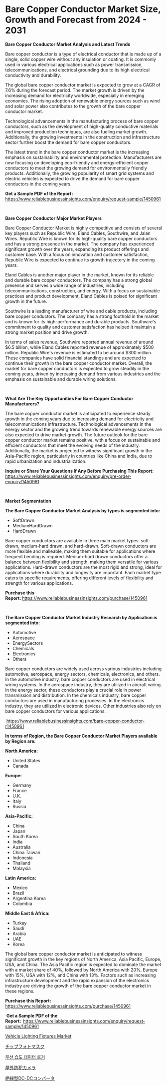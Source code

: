 <p><h1>Bare Copper Conductor Market Size, Growth and Forecast from 2024 - 2031</h1></p><p><strong>Bare Copper Conductor Market Analysis and Latest Trends</strong></p>
<p><p>Bare copper conductor is a type of electrical conductor that is made up of a single, solid copper wire without any insulation or coating. It is commonly used in various electrical applications such as power transmission, telecommunications, and electrical grounding due to its high electrical conductivity and durability.</p><p>The global bare copper conductor market is expected to grow at a CAGR of 7.6% during the forecast period. The market growth is driven by the increasing demand for electricity worldwide, especially in emerging economies. The rising adoption of renewable energy sources such as wind and solar power also contributes to the growth of the bare copper conductor market.</p><p>Technological advancements in the manufacturing process of bare copper conductors, such as the development of high-quality conductive materials and improved production techniques, are also fueling market growth. Additionally, the growing investments in the construction and infrastructure sector further boost the demand for bare copper conductors.</p><p>The latest trend in the bare copper conductor market is the increasing emphasis on sustainability and environmental protection. Manufacturers are now focusing on developing eco-friendly and energy-efficient copper conductors to meet the growing demand for environmentally friendly products. Additionally, the growing popularity of smart grid systems and electric vehicles is expected to drive the demand for bare copper conductors in the coming years.</p></p>
<p><strong>Get a Sample PDF of the Report:&nbsp;</strong> <a href="https://www.reliablebusinessinsights.com/enquiry/request-sample/1450961">https://www.reliablebusinessinsights.com/enquiry/request-sample/1450961</a></p>
<p>&nbsp;</p>
<p><strong>Bare Copper Conductor Major Market Players</strong></p>
<p><p>Bare Copper Conductor Market is highly competitive and consists of several key players such as Republic Wire, Eland Cables, Southwire, and Jalan Wires. Republic Wire is known for its high-quality bare copper conductors and has a strong presence in the market. The company has experienced significant growth over the years, expanding its product offerings and customer base. With a focus on innovation and customer satisfaction, Republic Wire is expected to continue its growth trajectory in the coming years.</p><p>Eland Cables is another major player in the market, known for its reliable and durable bare copper conductors. The company has a strong global presence and serves a wide range of industries, including telecommunications, construction, and energy. With a focus on sustainable practices and product development, Eland Cables is poised for significant growth in the future.</p><p>Southwire is a leading manufacturer of wire and cable products, including bare copper conductors. The company has a strong foothold in the market and is known for its high-performance and durable products. Southwire's commitment to quality and customer satisfaction has helped it maintain a strong market position and drive growth.</p><p>In terms of sales revenue, Southwire reported annual revenue of around $6.5 billion, while Eland Cables reported revenue of approximately $500 million. Republic Wire's revenue is estimated to be around $300 million. These companies have solid financial standings and are expected to continue their growth in the bare copper conductor market. Overall, the market for bare copper conductors is expected to grow steadily in the coming years, driven by increasing demand from various industries and the emphasis on sustainable and durable wiring solutions.</p></p>
<p>&nbsp;</p>
<p><strong>What Are The Key Opportunities For Bare Copper Conductor Manufacturers?</strong></p>
<p><p>The bare copper conductor market is anticipated to experience steady growth in the coming years due to increasing demand for electricity and telecommunications infrastructure. Technological advancements in the energy sector and the growing trend towards renewable energy sources are also expected to drive market growth. The future outlook for the bare copper conductor market remains positive, with a focus on sustainable and efficient conductors that meet the evolving needs of the industry. Additionally, the market is projected to witness significant growth in the Asia-Pacific region, particularly in countries like China and India, due to rapid urbanization and industrialization.</p></p>
<p><strong>Inquire or Share Your Questions If Any Before Purchasing This Report:</strong> <a href="https://www.reliablebusinessinsights.com/enquiry/pre-order-enquiry/1450961">https://www.reliablebusinessinsights.com/enquiry/pre-order-enquiry/1450961</a></p>
<p>&nbsp;</p>
<p><strong>Market Segmentation</strong></p>
<p><strong>The Bare Copper Conductor Market Analysis by types is segmented into:</strong></p>
<p><ul><li>SoftDrawn</li><li>MediumHardDrawn</li><li>HardDrawn</li></ul></p>
<p><p>Bare copper conductors are available in three main market types: soft-drawn, medium-hard drawn, and hard-drawn. Soft-drawn conductors are more flexible and malleable, making them suitable for applications where frequent bending is required. Medium-hard drawn conductors offer a balance between flexibility and strength, making them versatile for various applications. Hard-drawn conductors are the most rigid and strong, ideal for applications where durability and longevity are important. Each market type caters to specific requirements, offering different levels of flexibility and strength for various applications.</p></p>
<p><strong>Purchase this Report:&nbsp;</strong><a href="https://www.reliablebusinessinsights.com/purchase/1450961">https://www.reliablebusinessinsights.com/purchase/1450961</a></p>
<p>&nbsp;</p>
<p><strong>The Bare Copper Conductor Market Industry Research by Application is segmented into:</strong></p>
<p><ul><li>Automotive</li><li>Aerospace</li><li>EnergySectors</li><li>Chemicals</li><li>Electronics</li><li>Others</li></ul></p>
<p><p>Bare copper conductors are widely used across various industries including automotive, aerospace, energy sectors, chemicals, electronics, and others. In the automotive industry, bare copper conductors are used in electrical wiring systems. In the aerospace industry, they are utilized in aircraft wiring. In the energy sector, these conductors play a crucial role in power transmission and distribution. In the chemicals industry, bare copper conductors are used in manufacturing processes. In the electronics industry, they are utilized in electronic devices. Other industries also rely on bare copper conductors for various applications.</p></p>
<p><a href="https://www.reliablebusinessinsights.com/bare-copper-conductor-r1450961">&nbsp;https://www.reliablebusinessinsights.com/bare-copper-conductor-r1450961</a></p>
<p><strong>In terms of Region, the Bare Copper Conductor Market Players available by Region are:</strong></p>
<p>
    <p> <strong> North America: </strong>
        <ul>
            <li>United States</li>
            <li>Canada</li>
        </ul>
        </p> 
    <p> <strong> Europe: </strong>
        <ul>
            <li>Germany</li>
            <li>France</li>
            <li>U.K.</li>
            <li>Italy</li>
            <li>Russia</li>
        </ul>
        </p> 
    <p> <strong> Asia-Pacific: </strong>
        <ul>
            <li>China</li>
            <li>Japan</li>
            <li>South Korea</li>
            <li>India</li>
            <li>Australia</li>
            <li>China Taiwan</li>
            <li>Indonesia</li>
            <li>Thailand</li>
            <li>Malaysia</li>
        </ul>
        </p> 
    <p> <strong> Latin America: </strong>
        <ul>
            <li>Mexico</li>
            <li>Brazil</li>
            <li>Argentina Korea</li>
            <li>Colombia</li>
        </ul>
        </p> 
    <p> <strong> Middle East & Africa: </strong>
        <ul>
            <li>Turkey</li>
            <li>Saudi</li>
            <li>Arabia</li>
            <li>UAE</li>
            <li>Korea</li>
        </ul>
    </p>
    </p>
<p><p>The global bare copper conductor market is anticipated to witness significant growth in the key regions of North America, Asia Pacific, Europe, USA, and China. The Asia Pacific region is expected to dominate the market with a market share of 40%, followed by North America with 20%, Europe with 15%, USA with 12%, and China with 13%. Factors such as increasing infrastructure development and the rapid expansion of the electronics industry are driving the growth of the bare copper conductor market in these regions.</p></p>
<p><strong>Purchase this Report: </strong><a href="https://www.reliablebusinessinsights.com/purchase/1450961">https://www.reliablebusinessinsights.com/purchase/1450961</a></p>
<p>&nbsp;<strong>Get a Sample PDF of the Report:&nbsp;&nbsp;</strong><a href="https://www.reliablebusinessinsights.com/enquiry/request-sample/1450961">https://www.reliablebusinessinsights.com/enquiry/request-sample/1450961</a></p>
<p><strong></strong></p>
<p><p><a href="https://github.com/Whitneyboyettebo9kiw7yr13/Market-Research-Report-List-3/blob/main/vehicle-lighting-fixtures-market.md">Vehicle Lighting Fixtures Market</a></p><p><a href="https://medium.com/@claudehintz/%E3%83%81%E3%83%83%E3%83%97%E3%83%95%E3%82%A9%E3%83%88%E3%83%9E%E3%82%B9%E3%82%AF%E5%B8%82%E5%A0%B4%E3%81%AE%E4%BA%88%E6%B8%AC-%E5%B8%82%E5%A0%B4%E3%83%88%E3%83%AC%E3%83%B3%E3%83%89-%E3%81%9D%E3%81%97%E3%81%A6%E5%BD%B1%E9%9F%BF%E5%88%86%E6%9E%90-2024%E5%B9%B4-2031%E5%B9%B4-527de685ad91">チップフォトマスク</a></p><p><a href="https://github.com/msujons1512/Market-Research-Report-List-1/blob/main/9796262117477.md">무선 습도 데이터 로거</a></p><p><a href="https://medium.com/@alexandrakristinadresen/%E5%B1%8B%E5%A4%96%E3%82%BB%E3%82%AD%E3%83%A5%E3%83%AA%E3%83%86%E3%82%A3%E3%82%AB%E3%83%A1%E3%83%A9%E3%81%AE%E5%B8%82%E5%A0%B4%E8%AA%BF%E6%9F%BB%E3%83%AC%E3%83%9D%E3%83%BC%E3%83%88%E3%81%AB%E3%81%AF-2024%E5%B9%B4%E3%81%8B%E3%82%892031%E5%B9%B4%E3%81%BE%E3%81%A7%E3%81%AE%E4%BA%88%E6%B8%AC%E3%81%95%E3%82%8C%E3%82%8B%E5%B9%B4%E5%B9%B3%E5%9D%87%E6%88%90%E9%95%B7%E7%8E%87-%E3%81%A7%E5%B8%82%E5%A0%B4%E8%A6%8F%E6%A8%A1-%E3%82%B7%E3%82%A7%E3%82%A2-%E6%88%90%E9%95%B7%E7%8E%87%E3%81%AE%E5%88%86%E6%9E%90%E3%81%8C%E5%90%AB%E3%81%BE%E3%82%8C%E3%81%A6%E3%81%84%E3%81%BE%E3%81%99-06f6860d73bc">屋外防犯カメラ</a></p><p><a href="https://github.com/LizaHeller2023/Market-Research-Report-List-1/blob/main/6652968129786.md">絶縁型DC-DCコンバータ</a></p></p>